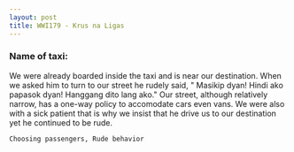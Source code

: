 ```yaml
---
layout: post
title: WWI179 - Krus na Ligas
---
```


### Name of taxi: 

We were already boarded inside the taxi and is near our destination. When we asked him to turn to our street he rudely said, " Masikip dyan! Hindi ako papasok dyan! Hanggang dito lang ako."  Our street, although relatively narrow, has a one-way policy to accomodate cars even vans. We were also with a sick patient that is why we insist that he drive us to our destination yet he continued to be rude.

```Choosing passengers, Rude behavior```
